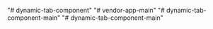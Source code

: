"# dynamic-tab-component" 
"# vendor-app-main" 
"# dynamic-tab-component-main" 
"# dynamic-tab-component-main" 
